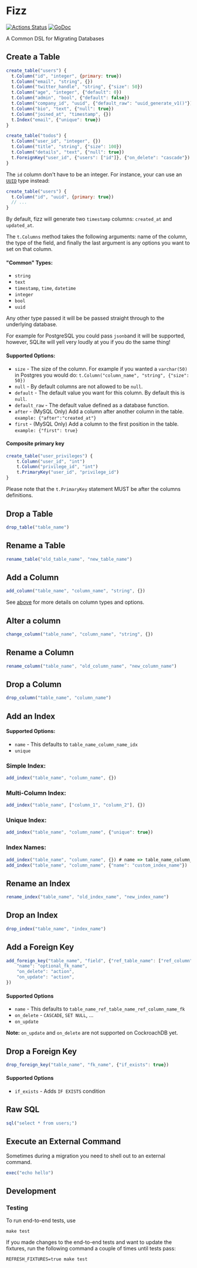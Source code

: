 # Fizz

[![Actions Status](https://github.com/gobuffalo/fizz/workflows/Tests/badge.svg)](https://github.com/gobuffalo/fizz/actions)
[![GoDoc](https://godoc.org/github.com/gobuffalo/fizz?status.svg)](https://godoc.org/github.com/gobuffalo/fizz)

A Common DSL for Migrating Databases

## Create a Table

``` javascript
create_table("users") {
  t.Column("id", "integer", {primary: true})
  t.Column("email", "string", {})
  t.Column("twitter_handle", "string", {"size": 50})
  t.Column("age", "integer", {"default": 0})
  t.Column("admin", "bool", {"default": false})
  t.Column("company_id", "uuid", {"default_raw": "uuid_generate_v1()"})
  t.Column("bio", "text", {"null": true})
  t.Column("joined_at", "timestamp", {})
  t.Index("email", {"unique": true})
}

create_table("todos") {
  t.Column("user_id", "integer", {})
  t.Column("title", "string", {"size": 100})
  t.Column("details", "text", {"null": true})
  t.ForeignKey("user_id", {"users": ["id"]}, {"on_delete": "cascade"})
}
```

The `id` column don't have to be an integer. For instance, your can use an [`UUID`](https://github.com/gobuffalo/uuid) type instead:

```javascript
create_table("users") {
  t.Column("id", "uuid", {primary: true})
  // ...
}
```

By default, fizz will generate two `timestamp` columns: `created_at` and `updated_at`.

The `t.Columns` method takes the following arguments: name of the column, the type of the field, and finally the last argument is any options you want to set on that column.

#### <a name="column-info"></a> "Common" Types:

* `string`
* `text`
* `timestamp`, `time`, `datetime`
* `integer`
* `bool`
* `uuid`

Any other type passed it will be be passed straight through to the underlying database.

For example for PostgreSQL you could pass `jsonb`and it will be supported, however, SQLite will yell very loudly at you if you do the same thing!

#### Supported Options:

* `size` - The size of the column. For example if you wanted a `varchar(50)` in Postgres you would do: `t.Column("column_name", "string", {"size": 50})`
* `null` - By default columns are not allowed to be `null`.
* `default` - The default value you want for this column. By default this is `null`.
* `default_raw` - The default value defined as a database function.
* `after` - (MySQL Only) Add a column after another column in the table. `example: {"after":"created_at"}`
* `first` - (MySQL Only) Add a column to the first position in the table. `example: {"first": true}`

#### Composite primary key 

```javascript
create_table("user_privileges") {
	t.Column("user_id", "int")
	t.Column("privilege_id", "int")
	t.PrimaryKey("user_id", "privilege_id")
}
```

Please note that the `t.PrimaryKey` statement MUST be after the columns definitions.

## Drop a Table

``` javascript
drop_table("table_name")
```

## Rename a Table

``` javascript
rename_table("old_table_name", "new_table_name")
```

## Add a Column

``` javascript
add_column("table_name", "column_name", "string", {})
```

See [above](#column-info) for more details on column types and options.

## Alter a column

``` javascript
change_column("table_name", "column_name", "string", {})
```

## Rename a Column

``` javascript
rename_column("table_name", "old_column_name", "new_column_name")
```

## Drop a Column

``` javascript
drop_column("table_name", "column_name")
```

## Add an Index

#### Supported Options:

* `name` - This defaults to `table_name_column_name_idx`
* `unique`

### Simple Index:

``` javascript
add_index("table_name", "column_name", {})
```

### Multi-Column Index:

``` javascript
add_index("table_name", ["column_1", "column_2"], {})
```

### Unique Index:

``` javascript
add_index("table_name", "column_name", {"unique": true})
```

### Index Names:

``` javascript
add_index("table_name", "column_name", {}) # name => table_name_column_name_idx
add_index("table_name", "column_name", {"name": "custom_index_name"})
```

## Rename an Index

``` javascript
rename_index("table_name", "old_index_name", "new_index_name")
```

## Drop an Index

``` javascript
drop_index("table_name", "index_name")
```

## Add a Foreign Key

```javascript
add_foreign_key("table_name", "field", {"ref_table_name": ["ref_column"]}, {
    "name": "optional_fk_name",
    "on_delete": "action",
    "on_update": "action",
})

```

#### Supported Options

* `name` - This defaults to `table_name_ref_table_name_ref_column_name_fk`
* `on_delete` - `CASCADE`, `SET NULL`, ...
* `on_update`

**Note:** `on_update` and `on_delete` are not supported on CockroachDB yet.

## Drop a Foreign Key

```javascript
drop_foreign_key("table_name", "fk_name", {"if_exists": true})
```

#### Supported Options

* `if_exists` - Adds `IF EXISTS` condition


## Raw SQL

``` javascript
sql("select * from users;")
```

## Execute an External Command

Sometimes during a migration you need to shell out to an external command.

```javascript
exec("echo hello")
```

## Development

### Testing

To run end-to-end tests, use

```
make test
```

If you made changes to the end-to-end tests and want to update the fixtures,
run the following command a couple of times until tests pass:

```
REFRESH_FIXTURES=true make test
```
